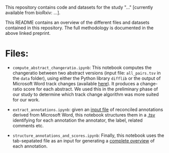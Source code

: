 This repository contains code and datasets for the study "..." [currently available from bioRxiv: ...].

This README contains an overview of the different files and datasets contained in this repository. The full methodology is documented in the above linked preprint.

# Files:

- `compute_abstract_changeratio.ipynb`: This notebook computes the changeratio between two abstract versions (input file: `all_pairs.tsv` in the `data` folder), using either the Python library `difflib` or the output of Microsoft Word track changes (available [here](data/msword_compared_abstracts.txt)). It produces a change-ratio score for each abstract. We used this in the preliminary phase of our study to determine which track change algorithm was more suited for our work.

- `extract_annotations.ipynb`: given an [input file](outputs/reconciled_annotations.txt) of reconciled annotations derived from Microsoft Word, this notebook structures them in a [.tsv](outputs/extracted_reconciled_annotations.tsv) identifying for each annotation the annotator, the label, related comments etc.

- `structure_annotations_and_scores.ipynb`: Finally, this notebook uses the tab-sepatated file as an input for generating a [complete overview](outputs/final_reconciled_annotations.csv) of each annotation. 
